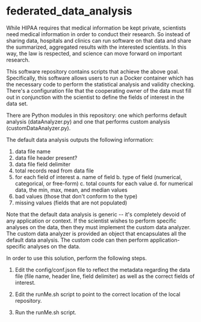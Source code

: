 # federated_data_analysis

While HIPAA requires that medical information be kept private, scientists need medical information in order to conduct their research.  So instead of sharing data, hospitals and clinics can run software on that data and share the summarized, aggregated results with the interested scientists.  In this way, the law is respected, and science can move forward on important research.

This software repository contains scripts that achieve the above goal.  Specifically, this software allows users to run a Docker container which has the necessary code to perform the statistical analysis and validity checking.  There's a configuration file that the cooperating owner of the data must fill out in conjunction with the scientist to define the fields of interest in the data set.  

There are Python modules in this repository: one which performs default analysis (dataAnalyzer.py) and one that performs custom analysis (customDataAnalyzer.py).  

The default data analysis outputs the following information:
1. data file name 
2. data file header present?
3. data file field delimiter
4. total records read from data file
5. for each field of interest
	a. name of field
	b. type of field (numerical, categorical, or free-form)
	c. total counts for each value
	d. for numerical data, the min, max, mean, and median values
6. bad values (those that don't conform to the type)
7. missing values (fields that are not populated)

Note that the default data analysis is generic -- it's completely devoid of any application or context.  If the scientist wishes to perform specific analyses on the data, then they must implement the custom data analyzer.  The custom data analyzer is provided an object that encapsulates all the default data analysis.  The custom code can then perform application-specific analyses on the data. 


In order to use this solution, perform the following steps.

1. Edit the config/conf.json file to reflect the metadata regarding the data file (file name, header line, field delimiter) as well as the correct fields of interest.

2. Edit the runMe.sh script to point to the correct location of the local repository.

3. Run the runMe.sh script. 

